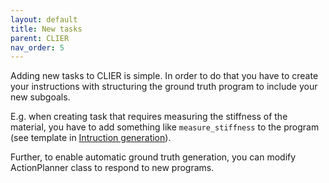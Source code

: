 ```yaml
---
layout: default
title: New tasks
parent: CLIER
nav_order: 5
---
```


Adding new tasks to CLIER is simple. In order to do that you have to create your instructions with structuring the ground truth program to include your new subgoals.

E.g. when creating task that requires measuring the stiffness of the material, you have to add something like `measure_stiffness` to the program (see template in [Intruction generation](/CLIER-docs/clier/instruction_gen.html)).

Further, to enable automatic ground truth generation, you can modify ActionPlanner class to respond to new programs.